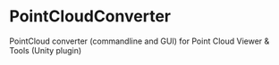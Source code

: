 # PointCloudConverter
PointCloud converter (commandline and GUI) for Point Cloud Viewer &amp; Tools (Unity plugin)
